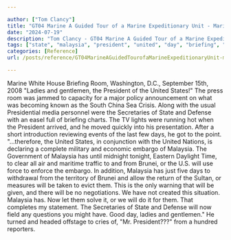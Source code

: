 ```yaml
---

author: ["Tom Clancy"]
title: "GT04 Marine A Guided Tour of a Marine Expeditionary Unit - Marine_split_213.html"
date: "2024-07-19"
description: "Tom Clancy - GT04 Marine A Guided Tour of a Marine Expeditionary Unit"
tags: ["state", "malaysia", "president", "united", "day", "briefing", "room", "lady", "gentleman", "secretary", "defense", "embargo", "brunei", "marine", "white", "house", "washington", "september", "press", "jammed", "capacity", "major", "policy", "announcement", "becoming"]
categories: [Reference]
url: /posts/reference/GT04MarineAGuidedTourofaMarineExpeditionaryUnit-marinesplit213html

---
```



Marine
White House Briefing Room, Washington, D.C., September 15th, 2008
"Ladies and gentlemen, the President of the United States!"
The press room was jammed to capacity for a major policy announcement on what was becoming known as the South China Sea Crisis. Along with the usual Presidential media personnel were the Secretaries of State and Defense with an easel full of briefing charts. The TV lights were running hot when the President arrived, and he moved quickly into his presentation. After a short introduction reviewing events of the last few days, he got to the point.
"...therefore, the United States, in conjunction with the United Nations, is declaring a complete military and economic embargo of Malaysia. The Government of Malaysia has until midnight tonight, Eastern Daylight Time, to clear all air and maritime traffic to and from Brunei, or the U.S. will use force to enforce the embargo. In addition, Malaysia has just five days to withdrawal from the territory of Brunei and allow the return of the Sultan, or measures will be taken to evict them. This is the only warning that will be given, and there will be no negotiations. We have not created this situation. Malaysia has. Now let them solve it, or we will do it for them. That completes my statement. The Secretaries of State and Defense will now field any questions you might have. Good day, ladies and gentlemen."
He turned and headed offstage to cries of, "Mr. President???" from a hundred reporters.
